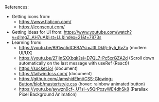 References: 

- Getting icons from: 
  - https://www.flaticon.com/
  - https://iconscout.com/
- Getting ideas for UI from: https://www.youtube.com/watch?v=dImgZ_AH7uA&list=LL&index=21&t=7873s      
- Learning from:
  - https://youtu.be/B91wc5dCEBA?si=J3LDkRj-5y5_6vZo          (modern UI/UX)
  - https://youtu.be/27jInSXXbqk?si=D7QL7-Pc5crGZA2d        (Scroll down automatically on the last message with useRef (React))
  - https://socket.io/     (document)
  - https://tailwindcss.com/     (document)
  - https://github.com/JamshidElmi/CSS-Glowing-Button/blob/master/style.css  (hover: rainbow animated button)
  - https://youtu.be/aywzn9cf-_U?si=y5QrPxzyWE4dhSk8        (Parallax Pixel Background Animation)